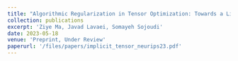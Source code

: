 ```yaml
---
title: "Algorithmic Regularization in Tensor Optimization: Towards a Lifted Approach in Matrix Sensing"
collection: publications
excerpt: 'Ziye Ma, Javad Lavaei, Somayeh Sojoudi'
date: 2023-05-18
venue: 'Preprint, Under Review'
paperurl: '/files/papers/implicit_tensor_neurips23.pdf'
---
```

